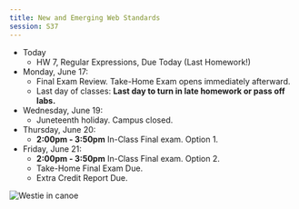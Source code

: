 ```yaml
---
title: New and Emerging Web Standards
session: S37
---
```


* Today
    * HW 7, Regular Expressions, Due Today (Last Homework!)
* Monday, June 17:
    * Final Exam Review. Take-Home Exam opens immediately afterward.
    * Last day of classes: **Last day to turn in late homework or pass off labs.**
* Wednesday, June 19:
    * Juneteenth holiday. Campus closed.
* Thursday, June 20:
    * **2:00pm - 3:50pm** In-Class Final exam. Option 1.
* Friday, June 21:
    * **2:00pm - 3:50pm** In-Class Final exam. Option 2.
    * Take-Home Final Exam Due.
    * Extra Credit Report Due.

![Westie in canoe](Westie-Canoe.png)
